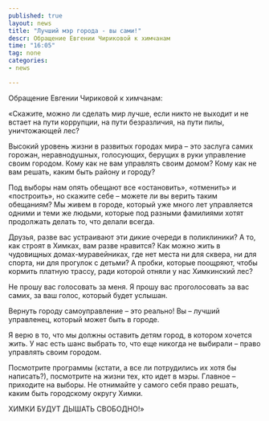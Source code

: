 ```yaml
---
published: true
layout: news
title: "Лучший мэр города - вы сами!"
descr: Обращение Евгении Чириковой к химчанам
time: "16:05"
tag: none
categories:
- news

---
```


Обращение Евгении Чириковой к химчанам:

«Скажите, можно ли сделать мир лучше, если никто не выходит и не встает на пути коррупции, на пути безразличия, на пути пилы, уничтожающей лес?

Высокий уровень жизни в развитых городах мира – это заслуга самих горожан, неравнодушных, голосующих, берущих в руки управление своим городом. Кому как не вам управлять своим домом? Кому как не вам решать, каким быть району и городу?

Под выборы нам опять обещают все «остановить», «отменить» и «построить», но скажите себе – можете ли вы верить таким обещаниям? Мы живем в городе, который уже много лет управляется одними и теми же людьми, которые под разными фамилиями хотят продолжать делать то, что делали всегда.

Друзья, разве вас устраивают эти дикие очереди в поликлиники? А то, как строят в Химках, вам разве нравится? Как можно жить в чудовищных домах-муравейниках, где нет места ни для сквера, ни для спорта, ни для прогулок с детьми? А пробки, которые поощряют, чтобы кормить платную трассу, ради которой отняли у нас Химкинский лес?

Не прошу вас голосовать за меня. Я прошу вас проголосовать за вас самих, за ваш голос, который будет услышан.

Вернуть городу самоуправление – это реально! Вы – лучший управленец, который может быть в городе.

Я верю в то, что мы должны оставить детям город, в котором хочется жить. У нас есть шанс выбрать то, что еще никогда не выбирали – право управлять своим городом.

Посмотрите программы (кстати, а все ли потрудились их хотя бы написать?), посмотрите на жизни тех, кто идет в мэры. Главное – приходите на выборы. Не отнимайте у самого себя право решать, каким быть городскому округу Химки.

ХИМКИ БУДУТ ДЫШАТЬ СВОБОДНО!»